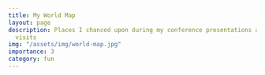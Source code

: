 ```yaml
---
title: My World Map
layout: page
description: Places I chanced upon during my conference presentations and research
  visits
img: "/assets/img/world-map.jpg"
importance: 3
category: fun
---
```


<div class="flourish-embed flourish-map" data-src="visualisation/6111316"><script src="https://public.flourish.studio/resources/embed.js"></script></div>

